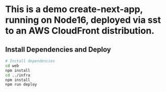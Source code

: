 # This is a demo create-next-app, running on Node16, deployed via sst to an AWS CloudFront distribution.

## Install Dependencies and Deploy

```bash
# Install dependencies
cd web
npm install
cd ../infra
npm install
npm run deploy
```
